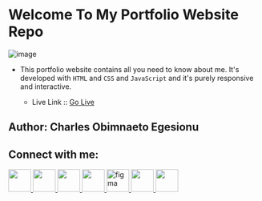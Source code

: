 # Welcome To My Portfolio Website Repo
![image](https://github.com/IamNaeto/portfolio/assets/105589308/a36d4744-ce7a-42b5-91ab-024016d41437)
- This portfolio website contains all you need to know about me. It's developed with ``HTML`` and ``CSS`` and ``JavaScript`` and it's purely responsive and interactive.

	- Live Link :: [Go Live](https://www.iamnaeto.tech/)
	
## Author: Charles Obimnaeto Egesionu ##

## Connect with me: ##

<a href="https://linkedin.com/in/charles-obimnaetochukwu-egesionu/">
<img src="https://cdn.jsdelivr.net/gh/devicons/devicon/icons/linkedin/linkedin-original.svg" width="45" height="45"/>
</a>

<a href="https://twitter.com/naetocharlie/">
<img src="https://cdn.jsdelivr.net/gh/devicons/devicon/icons/twitter/twitter-original.svg" width="45" height="45"/>
</a>

<a href="https://www.instagram.com/iam_naetocharlie/">
<img src="https://upload.wikimedia.org/wikipedia/commons/thumb/9/96/Instagram.svg/512px-Instagram.svg.png?20170725025253" width="45" height="45"/>
</a>

<a href="https://stackoverflow.com/users/20085737/iamnaeto">
 <img src="https://upload.wikimedia.org/wikipedia/commons/thumb/e/ef/Stack_Overflow_icon.svg/512px-Stack_Overflow_icon.svg.png?20190716190036" width="45" height="45"/>
</a>

<a href="https://www.figma.com/@iamnaeto">
 <img src="https://cdn.jsdelivr.net/gh/devicons/devicon/icons/figma/figma-original.svg" alt="figma" width="45" height="45"/>
</a>

<a href="https://replit.com/@IamNaeto">
 <img src="https://upload.wikimedia.org/wikipedia/commons/thumb/b/b2/Repl.it_logo.svg/512px-Repl.it_logo.svg.png?20190414162605" width="45" height="45"/>
</a>

<a href="https://codepen.io/iamnaeto/">
 <img src="https://cdn.jsdelivr.net/gh/devicons/devicon/icons/codepen/codepen-plain.svg" width="45" height="45"/>
</a>

